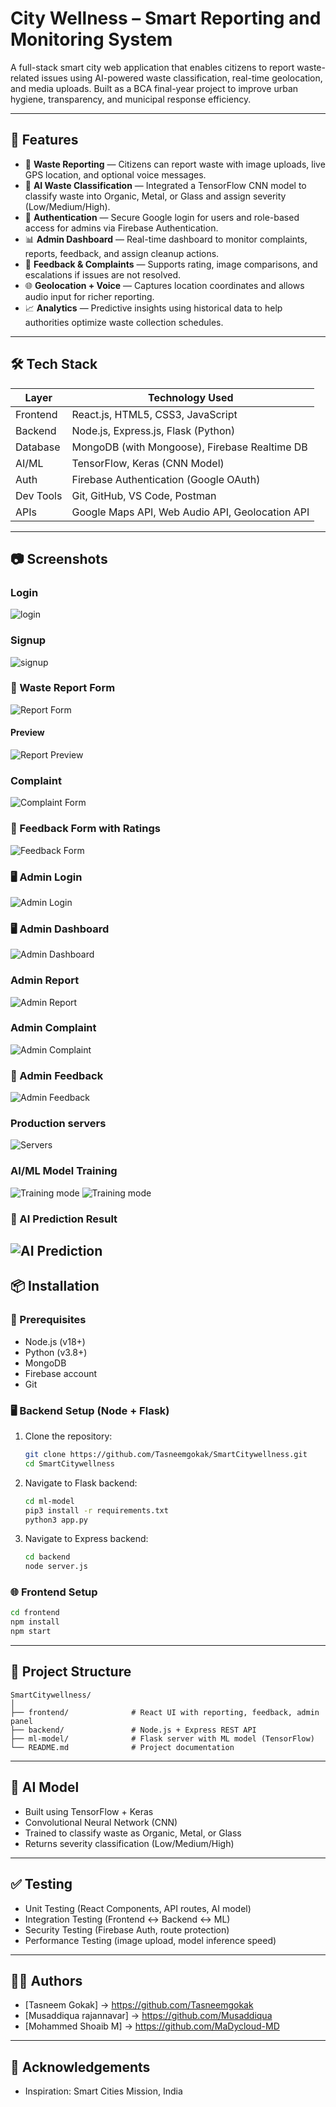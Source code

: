 
# City Wellness – Smart Reporting and Monitoring System

A full-stack smart city web application that enables citizens to report waste-related issues using AI-powered waste classification, real-time geolocation, and media uploads. Built as a BCA final-year project to improve urban hygiene, transparency, and municipal response efficiency.

---

## 🚀 Features

- 📸 **Waste Reporting** — Citizens can report waste with image uploads, live GPS location, and optional voice messages.
- 🧠 **AI Waste Classification** — Integrated a TensorFlow CNN model to classify waste into Organic, Metal, or Glass and assign severity (Low/Medium/High).
- 🔐 **Authentication** — Secure Google login for users and role-based access for admins via Firebase Authentication.
- 📊 **Admin Dashboard** — Real-time dashboard to monitor complaints, reports, feedback, and assign cleanup actions.
- 💬 **Feedback & Complaints** — Supports rating, image comparisons, and escalations if issues are not resolved.
- 🌐 **Geolocation + Voice** — Captures location coordinates and allows audio input for richer reporting.
- 📈 **Analytics** — Predictive insights using historical data to help authorities optimize waste collection schedules.

---

## 🛠️ Tech Stack

| Layer       | Technology Used                          |
|-------------|-------------------------------------------|
| Frontend    | React.js, HTML5, CSS3, JavaScript         |
| Backend     | Node.js, Express.js, Flask (Python)       |
| Database    | MongoDB (with Mongoose), Firebase Realtime DB |
| AI/ML       | TensorFlow, Keras (CNN Model)             |
| Auth        | Firebase Authentication (Google OAuth)    |
| Dev Tools   | Git, GitHub, VS Code, Postman             |
| APIs        | Google Maps API, Web Audio API, Geolocation API |

---

## 📷 Screenshots

### Login
![login](screenshots/login.png)

### Signup
![signup](screenshots/signup.png)

### 📝 Waste Report Form
![Report Form](screenshots/report.png)

#### Preview
![Report Preview](screenshots/preview.png)

### Complaint 
![Complaint Form](screenshots/complaint.png)

### 🌟 Feedback Form with Ratings
![Feedback Form](screenshots/feedback.png)

### 🖥️ Admin Login
![Admin Login](screenshots/admin_login.png)

### 🖥️ Admin Dashboard
![Admin Dashboard](screenshots/admin_dashboard.png)

### Admin Report 
![Admin Report](screenshots/admin_report.png)

### Admin Complaint 
![Admin Complaint](screenshots/admin_complaint.png)

### 🌟 Admin Feedback 
![Admin Feedback ](screenshots/admin_feedback.png)

### Production servers
![Servers](screenshots/Picture1.png)

### AI/ML Model Training
![Training mode](screenshots/Picture2.png)
![Training mode](screenshots/Picture3.png)

### 🧠 AI Prediction Result
![AI Prediction](screenshots/Predication_Terminal.png)
---

## 📦 Installation

### 🔧 Prerequisites

- Node.js (v18+)
- Python (v3.8+)
- MongoDB
- Firebase account
- Git

### 🖥️ Backend Setup (Node + Flask)

1. Clone the repository:
   ```bash
   git clone https://github.com/Tasneemgokak/SmartCitywellness.git
   cd SmartCitywellness
   ```

2. Navigate to Flask backend:
   ```bash
   cd ml-model
   pip3 install -r requirements.txt
   python3 app.py
   ```

3. Navigate to Express backend:
   ```bash
   cd backend
   node server.js
   ```

### 🌐 Frontend Setup

```bash
cd frontend
npm install
npm start
```

---

## 📂 Project Structure

```
SmartCitywellness/
│
├── frontend/              # React UI with reporting, feedback, admin panel
├── backend/               # Node.js + Express REST API
├── ml-model/              # Flask server with ML model (TensorFlow)
└── README.md              # Project documentation
```

---

## 🧠 AI Model

- Built using TensorFlow + Keras
- Convolutional Neural Network (CNN)
- Trained to classify waste as Organic, Metal, or Glass
- Returns severity classification (Low/Medium/High)

---

## ✅ Testing

- Unit Testing (React Components, API routes, AI model)
- Integration Testing (Frontend ↔ Backend ↔ ML)
- Security Testing (Firebase Auth, route protection)
- Performance Testing (image upload, model inference speed)

---

## 👨‍💻 Authors

- [Tasneem Gokak] -> https://github.com/Tasneemgokak  
- [Musaddiqua rajannavar] -> https://github.com/Musaddiqua
- [Mohammed Shoaib M] -> https://github.com/MaDycloud-MD

---

## 🙌 Acknowledgements
- Inspiration: Smart Cities Mission, India
